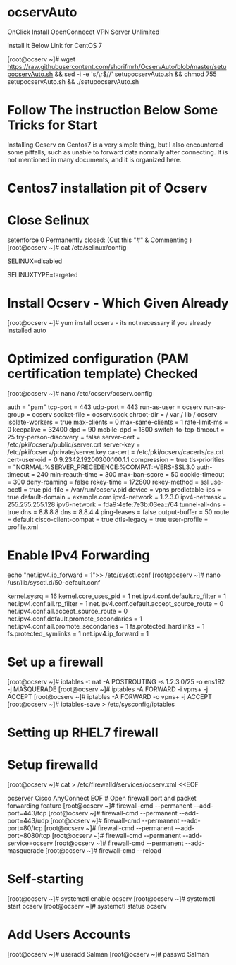 # ocservAuto
OnClick Install OpenConnecet VPN Server Unlimited

install it Below Link for CentOS 7

[root@ocserv ~]# wget https://raw.githubusercontent.com/shorifmrh/OcservAuto/blob/master/setupocservAuto.sh && sed -i -e 's/\r$//' setupocservAuto.sh && chmod 755 setupocservAuto.sh && ./setupocservAuto.sh

# Follow The instruction Below Some Tricks for Start
Installing Ocserv on Centos7 is a very simple thing, but I also encountered some pitfalls, such as unable to forward data normally after connecting. It is not mentioned in many documents, and it is organized here.
# Centos7 installation pit of Ocserv

# Close Selinux

setenforce 0
Permanently closed: (Cut this "#" & Commenting )
[root@ocserv ~]# cat /etc/selinux/config 

SELINUX=disabled

SELINUXTYPE=targeted

# Install Ocserv - Which Given Already 

[root@ocserv ~]# yum install ocserv - its not necessary if you already installed auto 

# Optimized configuration (PAM certification template) Checked
[root@ocserv ~]# nano /etc/ocserv/ocserv.config

auth = "pam"
tcp-port = 443
udp-port = 443
run-as-user = ocserv
run-as-group = ocserv
socket-file = ocserv.sock
chroot-dir = / var / lib / ocserv
isolate-workers = true
max-clients = 0
max-same-clients = 1
rate-limit-ms = 0
keepalive = 32400
dpd = 90
mobile-dpd = 1800
switch-to-tcp-timeout = 25
try-person-discovery = false
server-cert = /etc/pki/ocserv/public/server.crt
server-key = /etc/pki/ocserv/private/server.key
ca-cert = /etc/pki/ocserv/cacerts/ca.crt
cert-user-oid = 0.9.2342.19200300.100.1.1
compression = true
tls-priorities = "NORMAL:%SERVER_PRECEDENCE:%COMPAT:-VERS-SSL3.0
auth-timeout = 240
min-reauth-time = 300
max-ban-score = 50
cookie-timeout = 300
deny-roaming = false
rekey-time = 172800
rekey-method = ssl
use-occtl = true
pid-file = /var/run/ocserv.pid
device = vpns
predictable-ips = true
default-domain = example.com
ipv4-network = 1.2.3.0
ipv4-netmask = 255.255.255.128
ipv6-network = fda9:4efe:7e3b:03ea::/64
tunnel-all-dns = true
dns = 8.8.8.8
dns = 8.8.4.4
ping-leases = false
output-buffer = 50
route = default
cisco-client-compat = true
dtls-legacy = true
user-profile = profile.xml

# Enable IPv4 Forwarding
echo "net.ipv4.ip_forward = 1">> /etc/sysctl.conf
[root@ocserv ~]# nano /usr/lib/sysctl.d/50-default.conf

kernel.sysrq = 16
kernel.core_uses_pid = 1
net.ipv4.conf.default.rp_filter = 1
net.ipv4.conf.all.rp_filter = 1
net.ipv4.conf.default.accept_source_route = 0
net.ipv4.conf.all.accept_source_route = 0
net.ipv4.conf.default.promote_secondaries = 1
net.ipv4.conf.all.promote_secondaries = 1
fs.protected_hardlinks = 1
fs.protected_symlinks = 1
net.ipv4.ip_forward = 1

# Set up a firewall
[root@ocserv ~]# iptables -t nat -A POSTROUTING -s 1.2.3.0/25 -o ens192 -j MASQUERADE
[root@ocserv ~]# iptables -A FORWARD -i vpns+ -j ACCEPT 
[root@ocserv ~]# iptables -A FORWARD -o vpns+ -j ACCEPT
[root@ocserv ~]# iptables-save > /etc/sysconfig/iptables

# Setting up RHEL7 firewall
# Setup firewalld
[root@ocserv ~]# cat > /etc/firewalld/services/ocserv.xml <<EOF
<?xml version="1.0" encoding="utf-8" ?>
<service>
    <short>ocserver</short>
    <description>Cisco AnyConnect</description>
    <port protocol="tcp" port='443' />
    <port protocol="udp" port='443' />
</service>
EOF
# Open firewall port and packet forwarding feature
[root@ocserv ~]# firewall-cmd --permanent --add-port=443/tcp
[root@ocserv ~]# firewall-cmd --permanent --add-port=443/udp
[root@ocserv ~]# firewall-cmd --permanent --add-port=80/tcp
[root@ocserv ~]# firewall-cmd --permanent --add-port=8080/tcp
[root@ocserv ~]# firewall-cmd --permanent --add-service=ocserv
[root@ocserv ~]# firewall-cmd --permanent --add-masquerade
[root@ocserv ~]# firewall-cmd --reload

# Self-starting
[root@ocserv ~]# systemctl enable ocserv
[root@ocserv ~]# systemctl start ocserv
[root@ocserv ~]# systemctl status ocserv

# Add Users Accounts
[root@ocserv ~]# useradd Salman
[root@ocserv ~]# passwd Salman
